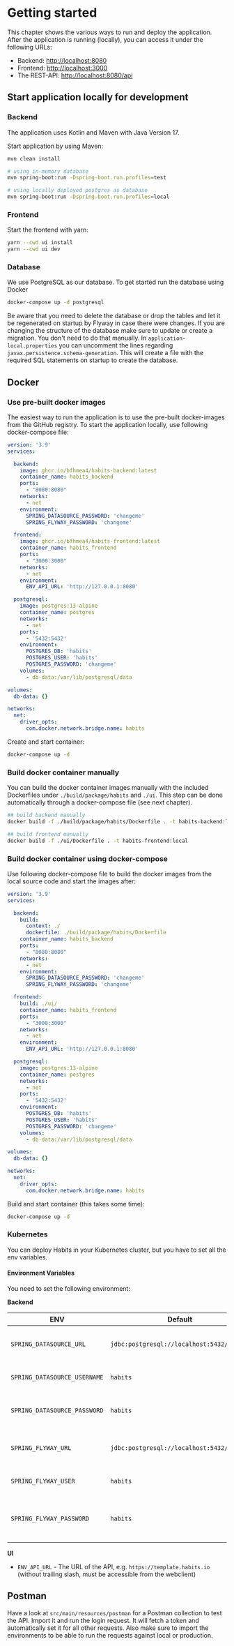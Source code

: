 # Getting started

This chapter shows the various ways to run and deploy the application.
After the application is running (locally), you can access it under the following URLs:

- Backend: [http://localhost:8080](http://localhost:8080)
- Frontend: [http://localhost:3000](http://localhost:3000)
- The REST-API: [http://localhost:8080/api](http://localhost:8080/api)

## Start application locally for development

### Backend

The application uses Kotlin and Maven with Java Version 17.

Start application by using Maven:

```bash
mvn clean install

# using in-memory database
mvn spring-boot:run -Dspring-boot.run.profiles=test

# using locally deployed postgres as database
mvn spring-boot:run -Dspring-boot.run.profiles=local
```

### Frontend

Start the frontend with yarn:

```bash
yarn --cwd ui install
yarn --cwd ui dev
```

### Database

We use PostgreSQL as our database.
To get started run the database using Docker

```bash
docker-compose up -d postgresql
```

Be aware that you need to delete the database or drop the tables and let it be regenerated on startup by Flyway in case there were changes.
If you are changing the structure of the database make sure to update or create a migration. You don't need
to do that manually. In `application-local.properties` you can uncomment the lines regarding `javax.persistence.schema-generation`.
This will create a file with the required SQL statements on startup to create the database.

## Docker

### Use pre-built docker images

The easiest way to run the application is to use the pre-built docker-images from the GitHub registry.
To start the application locally, use following docker-compose file:

```yaml
version: '3.9'
services:

  backend:
    image: ghcr.io/bfhmea4/habits-backend:latest
    container_name: habits_backend
    ports:
      - "8080:8080"
    networks:
      - net
    environment:
      SPRING_DATASOURCE_PASSWORD: 'changeme'
      SPRING_FLYWAY_PASSWORD: 'changeme'

  frontend:
    image: ghcr.io/bfhmea4/habits-frontend:latest
    container_name: habits_frontend
    ports:
      - "3000:3000"
    networks:
      - net
    environment:
      ENV_API_URL: 'http://127.0.0.1:8080'

  postgresql:
    image: postgres:13-alpine
    container_name: postgres
    networks:
      - net
    ports:
      - '5432:5432'
    environment:
      POSTGRES_DB: 'habits'
      POSTGRES_USER: 'habits'
      POSTGRES_PASSWORD: 'changeme'
    volumes:
      - db-data:/var/lib/postgresql/data

volumes:
  db-data: {}

networks:
  net:
    driver_opts:
      com.docker.network.bridge.name: habits
```

Create and start container:

```bash
docker-compose up -d
```

### Build docker container manually

You can build the docker container images manually with the included Dockerfiles under `./build/package/habits` and `./ui`.
This step can be done automatically through a docker-compose file (see next chapter).

```bash
## build backend manually
docker build -f ./build/package/habits/Dockerfile . -t habits-backend:local

## build frontend manually
docker build -f ./ui/Dockerfile . -t habits-frontend:local
```

### Build docker container using docker-compose

Use following docker-compose file to build the docker images from the local source code and start the images after:

```yaml
version: '3.9'
services:

  backend:
    build:
      context: ./
      dockerfile: ./build/package/habits/Dockerfile
    container_name: habits_backend
    ports:
      - "8080:8080"
    networks:
      - net
    environment:
      SPRING_DATASOURCE_PASSWORD: 'changeme'
      SPRING_FLYWAY_PASSWORD: 'changeme'

  frontend:
    build: ./ui/
    container_name: habits_frontend
    ports:
      - "3000:3000"
    networks:
      - net
    environment:
      ENV_API_URL: 'http://127.0.0.1:8080'

  postgresql:
    image: postgres:13-alpine
    container_name: postgres
    networks:
      - net
    ports:
      - '5432:5432'
    environment:
      POSTGRES_DB: 'habits'
      POSTGRES_USER: 'habits'
      POSTGRES_PASSWORD: 'changeme'
    volumes:
      - db-data:/var/lib/postgresql/data

volumes:
  db-data: {}

networks:
  net:
    driver_opts:
      com.docker.network.bridge.name: habits
```

Build and start container (this takes some time):

```bash
docker-compose up -d
```

### Kubernetes

You can deploy Habits in your Kubernetes cluster, but you have to set all the env variables.

#### Environment Variables

You need to set the following environment:

**Backend**

| ENV | Default | Description |
|-----|---------|-------------|
| `SPRING_DATASOURCE_URL` | `jdbc:postgresql://localhost:5432/habits` | The JDBC-String of the database |
| `SPRING_DATASOURCE_USERNAME` | `habits` | The database user |
| `SPRING_DATASOURCE_PASSWORD` | `habits` | Password of the database user |
| `SPRING_FLYWAY_URL` | `jdbc:postgresql://localhost:5432/habits` | The JDBC-String of the database |
| `SPRING_FLYWAY_USER`| `habits` | The flyway database user |
| `SPRING_FLYWAY_PASSWORD` | `habits` | Password of the flyway database user |

**UI**

- `ENV_API_URL` - The URL of the API, e.g. `https://template.habits.io` (without trailing slash, must be accessible from the webclient)


## Postman

Have a look at `src/main/resources/postman` for a Postman collection to test the API.
Import it and run the login request. It will fetch a token and automatically set it for all other requests.
Also make sure to import the environments to be able to run the requests against local or production.

